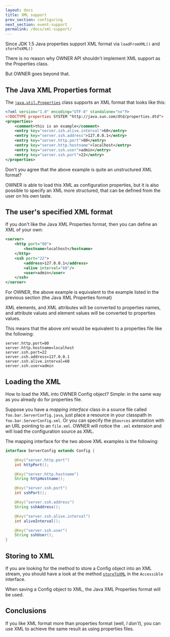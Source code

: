 ```yaml
---
layout: docs
title: XML support
prev_section: configuring
next_section: event-support
permalink: /docs/xml-support/
---
```


Since JDK 1.5 Java properties support XML format via `loadFromXML()` and `storeToXML()`

There is no reason why OWNER API shouldn't implement XML support as the Properties class.

But OWNER goes beyond that.


The Java XML Properties format
------------------------------

The [`java.util.Properties`](http://docs.oracle.com/javase/7/docs/api/java/util/Properties.html)
class supports an XML format that looks like this:

```xml
<?xml version="1.0" encoding="UTF-8" standalone="no"?>
<!DOCTYPE properties SYSTEM "http://java.sun.com/dtd/properties.dtd">
<properties>
    <comment>this is an example</comment>
    <entry key="server.ssh.alive.interval">60</entry>
    <entry key="server.ssh.address">127.0.0.1</entry>
    <entry key="server.http.port">80</entry>
    <entry key="server.http.hostname">localhost</entry>
    <entry key="server.ssh.user">admin</entry>
    <entry key="server.ssh.port">22</entry>
</properties>
```

Don't you agree that the above example is quite an unstructured XML format?

OWNER is able to load this XML as configuration properties, but it is also possible to specify an XML more structured,
that can be defined from the user on his own taste.


The user's specified XML format
-------------------------------

If you don't like the Java XML Properties format, then you can define an XML of your own:

```xml
<server>
    <http port="80">
        <hostname>localhost</hostname>
    </http>
    <ssh port="22">
        <address>127.0.0.1</address>
        <alive interval="60"/>
        <user>admin</user>
    </ssh>
</server>
```

For OWNER, the above example is equivalent to the example listed in the previous section (the Java XML Properties format)

XML elements, and XML attributes will be converted to properties names, and attribute values and element values will be
converted to properties values.

This means that the above xml would be equivalent to a properties file like the following:

```properties
server.http.port=80
server.http.hostname=localhost
server.ssh.port=22
server.ssh.address=127.0.0.1
server.ssh.alive.interval=60
server.ssh.user=admin
```

Loading the XML
---------------

How to load the XML into OWNER Config object? Simple: in the same way as you already do for properties file.

Suppose you have a *mapping interface* class in a source file called `foo.bar.ServerConfig.java`, just place a
resource in your classpath in `foo.bar.ServerConfig.xml`. Or you can specify the `@Sources` annotation with an URL
pointing to an `file.xml`. OWNER will notice the `.xml` extension and will load the configuration source as XML.

The mapping interface for the two above XML examples is the following:

```java
interface ServerConfig extends Config {

    @Key("server.http.port")
    int httpPort();

    @Key("server.http.hostname")
    String httpHostname();

    @Key("server.ssh.port")
    int sshPort();

    @Key("server.ssh.address")
    String sshAddress();

    @Key("server.ssh.alive.interval")
    int aliveInterval();

    @Key("server.ssh.user")
    String sshUser();
}
```

Storing to XML
--------------

If you are looking for the method to store a Config object into an XML stream, you should have a look at the method
[`storeToXML`][storeToXML] in the `Accessible` interface.

  [storeToXML]: http://owner.aeonbits.org/apidocs/latest/org/aeonbits/owner/Accessible.html#storeToXML(java.io.OutputStream,+java.lang.String)

When saving a Config object to XML, the Java XML Properties format will be used.

Conclusions
-----------

If you like XML format more than properties format (well, *I don't*), you can use XML to achieve the same result as
using properties files.
